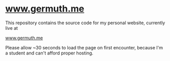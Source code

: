 www.germuth.me
==============

This repository contains the source code for my personal website, currently live at

www.germuth.me

Please allow ~30 seconds to load the page on first encounter, because I'm a student and can't afford proper hosting.
